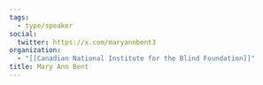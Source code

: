 ```yaml
---
tags:
  - type/speaker
social:
  twitter: https://x.com/maryannbent3
organization:
  - "[[Canadian National Institute for the Blind Foundation]]"
title: Mary Ann Bent
---
```


